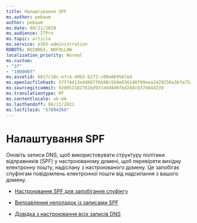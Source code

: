 ```yaml
---
title: Налаштування SPF
ms.author: pebaum
author: pebaum
ms.date: 04/21/2020
ms.audience: ITPro
ms.topic: article
ms.service: o365-administration
ROBOTS: NOINDEX, NOFOLLOW
localization_priority: Normal
ms.custom:
- "37"
- "1000003"
ms.assetid: 6817c10c-e7c4-49b5-b272-c09a869567ed
ms.openlocfilehash: 57f74413edd667f6b98c5b9e656148f99eea2429250a36fe75aa4980a368829d
ms.sourcegitcommit: 920051182781bd97ce4d4d6fbd268cb37b84d239
ms.translationtype: MT
ms.contentlocale: uk-UA
ms.lasthandoff: 08/11/2021
ms.locfileid: "57894260"
---
```

# <a name="set-up-spf"></a>Налаштування SPF

Оновіть записи DNS, щоб використовувати структуру політики відправників (SPF) у настроюваному домені, щоб перевіряти вихідну електронну пошту, надіслану з настроюваного домену. Це запобігає спуфінгам повідомлень електронної пошти від надсилання з вашого домену.
  
- [Настроювання SPF для запобігання спуфінгу](https://docs.microsoft.com/microsoft-365/security/office-365-security/set-up-spf-in-office-365-to-help-prevent-spoofing)

- [Виправлення неполадок із записами SPF](https://docs.microsoft.com/microsoft-365/security/office-365-security/how-office-365-uses-spf-to-prevent-spoofing#SPFTroubleshoot)

- [Довідка з настроювання всіх записів DNS](https://docs.microsoft.com/microsoft-365/admin/get-help-with-domains/create-dns-records-at-any-dns-hosting-provider)

